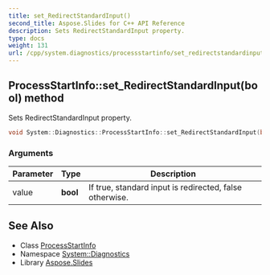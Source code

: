 ```yaml
---
title: set_RedirectStandardInput()
second_title: Aspose.Slides for C++ API Reference
description: Sets RedirectStandardInput property.
type: docs
weight: 131
url: /cpp/system.diagnostics/processstartinfo/set_redirectstandardinput/
---
```

## ProcessStartInfo::set_RedirectStandardInput(bool) method


Sets RedirectStandardInput property.

```cpp
void System::Diagnostics::ProcessStartInfo::set_RedirectStandardInput(bool value)
```


### Arguments

| Parameter | Type | Description |
| --- | --- | --- |
| value | **bool** | If true, standard input is redirected, false otherwise. |

## See Also

* Class [ProcessStartInfo](./)
* Namespace [System::Diagnostics](../)
* Library [Aspose.Slides](../../)